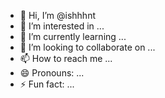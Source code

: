 - 👋 Hi, I’m @ishhhnt
- 👀 I’m interested in ...
- 🌱 I’m currently learning ...
- 💞️ I’m looking to collaborate on ...
- 📫 How to reach me ...
- 😄 Pronouns: ...
- ⚡ Fun fact: ...

<!---
ishhhnt/ishhhnt is a ✨ special ✨ repository because its `README.md` (this file) appears on your GitHub profile.
You can click the Preview link to take a look at your changes.
--->
